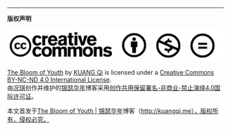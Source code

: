 

-------------

**版权声明**

![](/images/cc.png)

[The Bloom of Youth](http://kuangqi.me) by [KUANG Qi](http://kuangqi.me/about) is licensed under a [Creative Commons BY-NC-ND 4.0 International License](http://creativecommons.org/licenses/by-nc-nd/4.0/).  
由[况琪](http://kuangqi.me/about)创作并维护的[锦瑟华年](http://kuangqi.me)博客采用[创作共用保留署名-非商业-禁止演绎4.0国际许可证](http://creativecommons.org/licenses/by-nc-nd/4.0/)。

本文首发于[The Bloom of Youth | 锦瑟华年](http://kuangqi.me)博客（http://kuangqi.me），版权所有，侵权必究。


